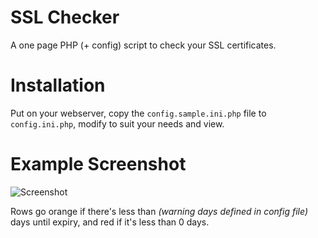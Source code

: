 # SSL Checker
A one page PHP (+ config) script to check your SSL certificates.

# Installation
Put on your webserver, copy the `config.sample.ini.php` file to `config.ini.php`, modify to suit your needs and view.

# Example Screenshot
![Screenshot](https://raw.githubusercontent.com/PalFed/sslChecker/master/sslCheckerExampleSmall.png)

Rows go orange if there's less than *(warning days defined in config file)* days until expiry, and red if it's less than 0 days. 
